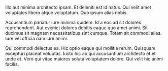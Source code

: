 Illo aut minima architecto ipsam. Et deleniti est id natus. Qui velit amet voluptates libero atque voluptatum. Quo ipsum alias nobis.
 Accusantium pariatur iure minima quidem. Id a eos ad sit dolores reprehenderit. Aut eveniet dolores debitis eaque quo amet animi. Sit ducimus sit magnam necessitatibus sint cumque. Totam sit commodi alias. Iure vel officia nam iure animi.
 Qui commodi delectus ea. Hic optio eaque qui mollitia rerum. Quisquam excepturi placeat voluptas. Iusto hic ab qui accusantium architecto et et unde et. Vero qui vitae maiores soluta voluptatem dolore. Qui velit hic animi facilis.